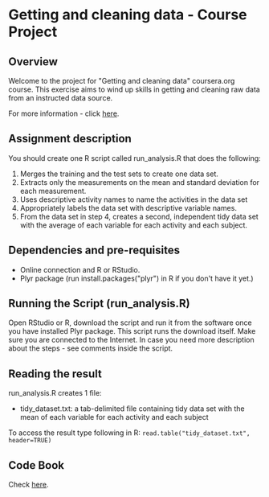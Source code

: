 # Getting and cleaning data - Course Project

## Overview

Welcome to the project for "Getting and cleaning data" coursera.org course.
This exercise aims to wind up skills in getting and cleaning raw data from an
instructed data source.

For more information - click [here](http://archive.ics.uci.edu/ml/datasets/Human+Activity+Recognition+Using+Smartphones).

## Assignment description

You should create one R script called run_analysis.R that does the following:

1. Merges the training and the test sets to create one data set.
2. Extracts only the measurements on the mean and standard deviation for each measurement. 
3. Uses descriptive activity names to name the activities in the data set
4. Appropriately labels the data set with descriptive variable names. 
5. From the data set in step 4, creates a second, independent tidy data set with the average of each variable for each activity and each subject.

## Dependencies and pre-requisites

* Online connection and R or RStudio.
* Plyr package (run install.packages("plyr") in R if you don't have it yet.)

## Running the Script (run_analysis.R)

Open RStudio or R, download the script and run it from the software once you have installed Plyr package.
This script runs the download itself. Make sure you are connected to the Internet.
In case you need more description about the steps - see comments inside the script.

## Reading the result

run_analysis.R creates 1 file:

* tidy_dataset.txt: a tab-delimited file containing tidy data set with the mean of each variable for each activity and each subject

To access the result type following in R: `read.table("tidy_dataset.txt", header=TRUE)`

## Code Book

Check [here](CodeBook.md).